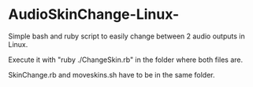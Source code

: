 # AudioSkinChange-Linux-
Simple bash and ruby script to easily change between 2 audio outputs in Linux.

Execute it with "ruby ./ChangeSkin.rb" in the folder where both files are.

SkinChange.rb and moveskins.sh have to be in the same folder.
